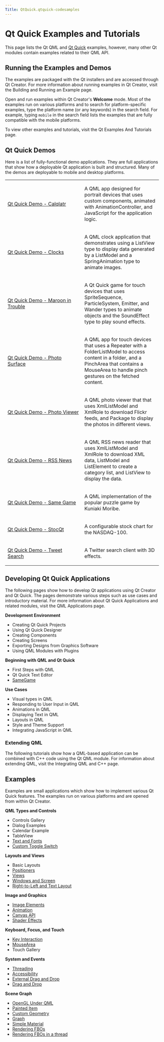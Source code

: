 ```yaml
---
Title: QtQuick.qtquick-codesamples
---
```

        
Qt Quick Examples and Tutorials
===============================

<span class="subtitle"></span>
<span id="details"></span>
This page lists the Qt QML and [Qt Quick](../QtQuick.qtquick-index.md) examples, however, many other Qt modules contain examples related to their QML API.

<span id="running-the-examples-and-demos"></span>
Running the Examples and Demos
------------------------------

The examples are packaged with the Qt installers and are accessed through Qt Creator. For more information about running examples in Qt Creator, visit the Building and Running an Example page.

Open and run examples within Qt Creator's **Welcome** mode. Most of the examples run on various platforms and to search for platform-specific examples, type the platform name (or any keywords) in the search field. For example, typing `mobile` in the search field lists the examples that are fully compatible with the mobile platforms.

To view other examples and tutorials, visit the Qt Examples And Tutorials page.

<span id="qt-quick-demos"></span>
Qt Quick Demos
--------------

Here is a list of fully-functional demo applications. They are full applications that show how a deployable Qt application is built and structured. Many of the demos are deployable to mobile and desktop platforms.

<table>
<colgroup>
<col width="50%" />
<col width="50%" />
</colgroup>
<tbody>
<tr class="odd">
<td><p><a href="https://developer.ubuntu.comapps/qml/sdk-15.04.4/QtQuick.demos-calqlatr/">Qt Quick Demo - Calqlatr</a></p></td>
<td><p>A QML app designed for portrait devices that uses custom components, animated with AnimationController, and JavaScript for the application logic.</p></td>
</tr>
<tr class="even">
<td><p><a href="https://developer.ubuntu.comapps/qml/sdk-15.04.4/QtQuick.demos-clocks/">Qt Quick Demo - Clocks</a></p></td>
<td><p>A QML clock application that demonstrates using a ListView type to display data generated by a ListModel and a SpringAnimation type to animate images.</p></td>
</tr>
<tr class="odd">
<td><p><a href="https://developer.ubuntu.comapps/qml/sdk-15.04.4/QtQuick.demos-maroon/">Qt Quick Demo - Maroon in Trouble</a></p></td>
<td><p>A Qt Quick game for touch devices that uses SpriteSequence, ParticleSystem, Emitter, and Wander types to animate objects and the SoundEffect type to play sound effects.</p></td>
</tr>
<tr class="even">
<td><p><a href="https://developer.ubuntu.comapps/qml/sdk-15.04.4/QtQuick.demos-photosurface/">Qt Quick Demo - Photo Surface</a></p></td>
<td><p>A QML app for touch devices that uses a Repeater with a FolderListModel to access content in a folder, and a PinchArea that contains a MouseArea to handle pinch gestures on the fetched content.</p></td>
</tr>
<tr class="odd">
<td><p><a href="https://developer.ubuntu.comapps/qml/sdk-15.04.4/QtQuick.demos-photoviewer/">Qt Quick Demo - Photo Viewer</a></p></td>
<td><p>A QML photo viewer that that uses XmlListModel and XmlRole to download Flickr feeds, and Package to display the photos in different views.</p></td>
</tr>
<tr class="even">
<td><p><a href="https://developer.ubuntu.comapps/qml/sdk-15.04.4/QtQuick.demos-rssnews/">Qt Quick Demo - RSS News</a></p></td>
<td><p>A QML RSS news reader that uses XmlListModel and XmlRole to download XML data, ListModel and ListElement to create a category list, and ListView to display the data.</p></td>
</tr>
<tr class="odd">
<td><p><a href="https://developer.ubuntu.comapps/qml/sdk-15.04.4/QtQuick.demos-samegame/">Qt Quick Demo - Same Game</a></p></td>
<td><p>A QML implementation of the popular puzzle game by Kuniaki Moribe.</p></td>
</tr>
<tr class="even">
<td><p><a href="https://developer.ubuntu.comapps/qml/sdk-15.04.4/QtQuick.demos-stocqt/">Qt Quick Demo - StocQt</a></p></td>
<td><p>A configurable stock chart for the NASDAQ-100.</p></td>
</tr>
<tr class="odd">
<td><p><a href="https://developer.ubuntu.comapps/qml/sdk-15.04.4/QtQuick.demos-tweetsearch/">Qt Quick Demo - Tweet Search</a></p></td>
<td><p>A Twitter search client with 3D effects.</p></td>
</tr>
</tbody>
</table>

<span id="developing-qt-quick-applications"></span>
Developing Qt Quick Applications
--------------------------------

The following pages show how to develop Qt applications using Qt Creator and Qt Quick. The pages demonstrate various steps such as use cases and introductory material. For more information about Qt Quick Applications and related modules, visit the QML Applications page.

**Development Environment**

-   Creating Qt Quick Projects
-   Using Qt Quick Designer
-   Creating Components
-   Creating Screens
-   Exporting Designs from Graphics Software
-   Using QML Modules with Plugins

**Beginning with QML and Qt Quick**

-   First Steps with QML
-   Qt Quick Text Editor
-   [SameGame](../QtQuick.qml-advtutorial.md)

**Use Cases**

-   Visual types in QML
-   Responding to User Input in QML
-   Animations in QML
-   Displaying Text in QML
-   Layouts in QML
-   Style and Theme Support
-   Integrating JavaScript in QML

<span id="extending-qml"></span>
### Extending QML

The following tutorials show how a QML-based application can be combined with C++ code using the Qt QML module. For information about extending QML, visit the Integrating QML and C++ page.

<span id="examples"></span>
Examples
--------

Examples are small applications which show how to implement various Qt Quick features. The examples run on various platforms and are opened from within Qt Creator.

**QML Types and Controls**

-   Controls Gallery
-   Dialog Examples
-   Calendar Example
-   TableView
-   [Text and Fonts](https://developer.ubuntu.comapps/qml/sdk-15.04.4/QtQuick.text/)
-   [Custom Toggle Switch](../QtQuick.qmlexampletoggleswitch.md)

**Layouts and Views**

-   Basic Layouts
-   [Positioners](https://developer.ubuntu.comapps/qml/sdk-15.04.4/QtQuick.positioners/)
-   [Views](https://developer.ubuntu.comapps/qml/sdk-15.04.4/QtQuick.views/)
-   [Windows and Screen](https://developer.ubuntu.comapps/qml/sdk-15.04.4/QtQuick.window/)
-   [Right-to-Left and Text Layout](https://developer.ubuntu.comapps/qml/sdk-15.04.4/QtQuick.righttoleft/)

**Image and Graphics**

-   [Image Elements](https://developer.ubuntu.comapps/qml/sdk-15.04.4/QtQuick.imageelements/)
-   [Animation](https://developer.ubuntu.comapps/qml/sdk-15.04.4/QtQuick.animation/)
-   [Canvas API](https://developer.ubuntu.comapps/qml/sdk-15.04.4/QtQuick.canvas/)
-   [Shader Effects](https://developer.ubuntu.comapps/qml/sdk-15.04.4/QtQuick.shadereffects/)

**Keyboard, Focus, and Touch**

-   [Key Interaction](https://developer.ubuntu.comapps/qml/sdk-15.04.4/QtQuick.keyinteraction/)
-   [MouseArea](https://developer.ubuntu.comapps/qml/sdk-15.04.4/QtQuick.mousearea/)
-   Touch Gallery

**System and Events**

-   [Threading](https://developer.ubuntu.comapps/qml/sdk-15.04.4/QtQuick.threading/)
-   [Accessibility](https://developer.ubuntu.comapps/qml/sdk-15.04.4/QtQuick.quick-accessibility/)
-   [External Drag and Drop](https://developer.ubuntu.comapps/qml/sdk-15.04.4/QtQuick.externaldraganddrop/)
-   [Drag and Drop](https://developer.ubuntu.comapps/qml/sdk-15.04.4/QtQuick.draganddrop/)

**Scene Graph**

-   [OpenGL Under QML](https://developer.ubuntu.comapps/qml/sdk-15.04.4/QtQuick.scenegraph-openglunderqml/)
-   [Painted Item](https://developer.ubuntu.comapps/qml/sdk-15.04.4/QtQuick.customitems-painteditem/)
-   [Custom Geometry](https://developer.ubuntu.comapps/qml/sdk-15.04.4/QtQuick.scenegraph-customgeometry/)
-   [Graph](https://developer.ubuntu.comapps/qml/sdk-15.04.4/QtQuick.scenegraph-graph/)
-   [Simple Material](https://developer.ubuntu.comapps/qml/sdk-15.04.4/QtQuick.scenegraph-simplematerial/)
-   [Rendering FBOs](https://developer.ubuntu.comapps/qml/sdk-15.04.4/QtQuick.scenegraph-textureinsgnode/)
-   [Rendering FBOs in a thread](https://developer.ubuntu.comapps/qml/sdk-15.04.4/QtQuick.scenegraph-textureinthread/)

